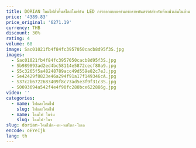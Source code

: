 ```yaml
---
title: DORIAN โคมไฟตั้งพื้นสไตล์โมเดิร์น LED การออกแบบเครนกระดาษพันสรรค์สําหรับห้องนั่งเล่นในบ้านห้องนอน
price: '4389.83'
price_original: '6271.19'
currency: THB
discount: 30%
rating: 4
volume: 68
image: Sac01021fb4f84fc3957050cacb8d95f3S.jpg
images:
  - Sac01021fb4f84fc3957050cacb8d95f3S.jpg
  - Sb989893ad2ed4bc58114e5872cecf80a9.jpg
  - S5c3265f5a48248789acc49d559e82c7eJ.jpg
  - Se42429f8823e46a294f91a17f149346cA.jpg
  - S37c2b6722683409f8c73ad5e3f9f31c3S.jpg
  - S0093694a542f4e4f90fc280bce622886g.jpg
video: ''
categories:
  - name: ไฟและโคมไฟ
    slug: ไฟและโคมไฟ
  - name: โคมไฟ ในร่ม
    slug: โคมไฟ-ในร
slug: dorian-โคมไฟต-งพ-นสไตล-โมเด
encode: oEYeIjk
lang: th
---
```

  